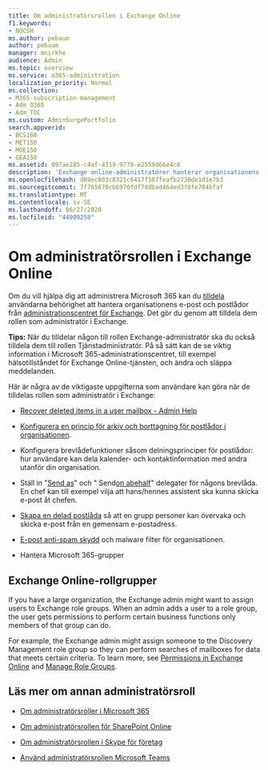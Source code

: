 ```yaml
---
title: Om administratörsrollen i Exchange Online
f1.keywords:
- NOCSH
ms.author: pebaum
author: pebaum
manager: mnirkhe
audience: Admin
ms.topic: overview
ms.service: o365-administration
localization_priority: Normal
ms.collection:
- M365-subscription-management
- Adm_O365
- Adm_TOC
ms.custom: AdminSurgePortfolio
search.appverid:
- BCS160
- MET150
- MOE150
- GEA150
ms.assetid: 097ae285-c4af-4319-9770-e2559d66e4c8
description: 'Exchange online-administratörer hanterar organisationens e-post och postlådor. De återställer till exempel borttagna objekt i en användares postlåda. '
ms.openlocfilehash: d69ec803c8321c6417f587feafb2730de1d1e7b3
ms.sourcegitcommit: 7f765670cb6970fdf7ddbad464ed3f8fe704bfaf
ms.translationtype: MT
ms.contentlocale: sv-SE
ms.lasthandoff: 06/27/2020
ms.locfileid: "44909258"
---
```

# <a name="about-the-exchange-online-admin-role"></a>Om administratörsrollen i Exchange Online

Om du vill hjälpa dig att administrera Microsoft 365 kan du [tilldela](assign-admin-roles.md) användarna behörighet att hantera organisationens e-post och postlådor från [administrationscentret för Exchange](https://go.microsoft.com/fwlink/p/?LinkID=271807). Det gör du genom att tilldela dem rollen som administratör i Exchange.
  
 **Tips:** När du tilldelar någon till rollen Exchange-administratör ska du också tilldela dem till rollen Tjänstadministratör. På så sätt kan de se viktig information i Microsoft 365-administrationscentret, till exempel hälsotillståndet för Exchange Online-tjänsten, och ändra och släppa meddelanden.
  
Här är några av de viktigaste uppgifterna som användare kan göra när de tilldelas rollen som administratör i Exchange:
  
- [Recover deleted items in a user mailbox - Admin Help](https://docs.microsoft.com/office365/enterprise/recover-deleted-items-in-a-mailbox)
    
- [Konfigurera en princip för arkiv och borttagning för postlådor i organisationen](https://docs.microsoft.com/microsoft-365/compliance/set-up-an-archive-and-deletion-policy-for-mailboxes).
    
- Konfigurera brevlådefunktioner såsom delningsprinciper för postlådor: hur användare kan dela kalender- och kontaktinformation med andra utanför din organisation.
    
- Ställ in "[Send as](give-mailbox-permissions-to-another-user.md#send-email-from-another-users-mailbox)" och " Send[on abehalf](give-mailbox-permissions-to-another-user.md#send-email-on-behalf-of-another-user)" delegater för någons brevlåda. En chef kan till exempel vilja att hans/hennes assistent ska kunna skicka e-post åt chefen. 

- [Skapa en delad postlåda](../email/create-a-shared-mailbox.md) så att en grupp personer kan övervaka och skicka e-post från en gemensam e-postadress.

- [E-post anti-spam skydd](https://docs.microsoft.com/microsoft-365/security/office-365-security/anti-spam-protection) och malware filter för organisationen.

- Hantera Microsoft 365-grupper

## <a name="exchange-online-role-groups"></a>Exchange Online-rollgrupper

If you have a large organization, the Exchange admin might want to assign users to Exchange role groups. When an admin adds a user to a role group, the user gets permissions to perform certain business functions only members of that group can do.
  
 For example, the Exchange admin might assign someone to the Discovery Management role group so they can perform searches of mailboxes for data that meets certain criteria. To learn more, see [Permissions in Exchange Online](https://docs.microsoft.com/exchange/permissions-exo/permissions-exo) and [Manage Role Groups](https://docs.microsoft.com/exchange/manage-role-groups-exchange-2013-help).
  
## <a name="learn-about-other-admin-role"></a>Läs mer om annan administratörsroll

- [Om administratörsroller i Microsoft 365](about-admin-roles.md)

- [Om administratörsrollen för SharePoint Online](https://docs.microsoft.com/sharepoint/sharepoint-admin-role)

- [Om administratörsrollen i Skype för företag](https://docs.microsoft.com/skypeforbusiness/skype-for-business-online)

- [Använd administratörsrollen Microsoft Teams](https://docs.microsoft.com/MicrosoftTeams/using-admin-roles) 
